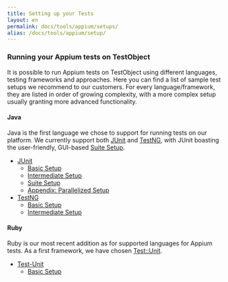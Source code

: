 ```yaml
---
title: Setting up your Tests
layout: en
permalink: docs/tools/appium/setups/
alias: /docs/tools/appium/setup/
---
```

<h3>Running your Appium tests on TestObject</h3>

It is possible to run Appium tests on TestObject using different languages, testing frameworks and approaches. Here you can find a list of sample test setups we recommend to our customers. For every language/framework, they are listed in order of growing complexity, with a more complex setup usually granting more advanced functionality.

<h4 id="java">Java</h4>
Java is the first language we chose to support for running tests on our platform. We currently support both <a href="http://junit.org/">JUnit</a> and <a href="http://testng.org/doc/index.html">TestNG</a>, with JUnit boasting the user-friendly, GUI-based <a href="junit/#suite-setup">Suite Setup</a>.

<ul>
    <li><a href="junit/">JUnit</a><ul>
      <li><a href="junit/#basic-setup">Basic Setup</a></li>
      <li><a href="junit/#intermediate-setup">Intermediate Setup</a></li>
      <li><a href="junit/#suite-setup">Suite Setup</a></li>
      <li><a href="junit/#parallelized-setup">Appendix: Parallelized Setup</a></li>
    </ul></li>
    <li><a href="testng/">TestNG</a><ul>
      <li><a href="testng/#basic-setup">Basic Setup</a></li>
      <li><a href="testng/#intermediate-setup">Intermediate Setup</a></li>
    </ul></li>
</ul>

<h4 id="ruby">Ruby</h4>
Ruby is our most recent addition as for supported languages for Appium tests. As a first framework, we have chosen <a href="https://github.com/test-unit/test-unit">Test::Unit</a>.

<ul>
    <li><a href="testunit/">Test-Unit</a><ul>
      <li><a href="testunit/#basic-setup">Basic Setup</a></li>
    </ul></li>
</ul>